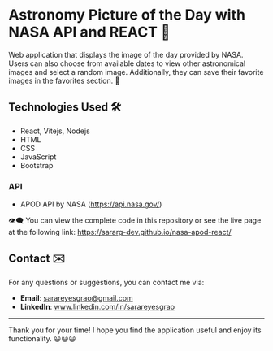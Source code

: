 
# Astronomy Picture of the Day with NASA API and REACT 🚀

Web application that displays the image of the day provided by NASA. Users can also choose from available dates to view other astronomical images and select a random image. Additionally, they can save their favorite images in the favorites section.
🌟
## Technologies Used 🛠️

- React, Vitejs, Nodejs
- HTML
- CSS
- JavaScript
- Bootstrap

### API
- APOD API by NASA (https://api.nasa.gov/)

👁️‍🗨️ You can view the complete code in this repository or see the live page at the following link: https://sararg-dev.github.io/nasa-apod-react/
## Contact ✉️

For any questions or suggestions, you can contact me via:
- **Email**: sarareyesgrao@gmail.com
- **LinkedIn**: www.linkedin.com/in/sarareyesgrao

---

Thank you for your time! I hope you find the application useful and enjoy its functionality. 😃😃😃
